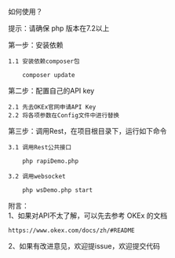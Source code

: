 如何使用？

提示：请确保 php 版本在7.2以上

第一步：安装依赖
   
    1.1 安装依赖composer包
    
        composer update
    
第二步：配置自己的API key

    2.1 先去OKEx官网申请API Key
    2.2 将各项参数在Config文件中进行替换

第三步：调用Rest，在项目根目录下，运行如下命令
    
    3.1 调用Rest公共接口
        
        php rapiDemo.php
        
    3.2 调用websocket
    
        php wsDemo.php start
     
附言：        
1、如果对API不太了解，可以先去参考 OKEx 的文档
    
    https://www.okex.com/docs/zh/#README
    
   
2、如果有改进意见，欢迎提issue，欢迎提交代码
 
